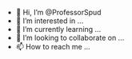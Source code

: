 - 👋 Hi, I’m @ProfessorSpud
- 👀 I’m interested in ...
- 🌱 I’m currently learning ...
- 💞️ I’m looking to collaborate on ...
- 📫 How to reach me ...

<!---
ProfessorSpud/ProfessorSpud is a ✨ special ✨ repository because its `README.md` (this file) appears on your GitHub profile.
You can click the Preview link to take a look at your changes.
--->
